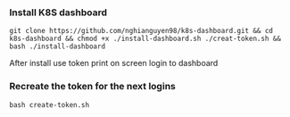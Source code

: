 <h3>Install K8S dashboard </h3>

```
git clone https://github.com/nghianguyen98/k8s-dashboard.git && cd k8s-dashboard && chmod +x ./install-dashboard.sh ./creat-token.sh && bash ./install-dashboard
```
<p>After install use token print on screen login to dashboard</p>
<h3>Recreate the token for the next logins</h3>

```
bash create-token.sh
```